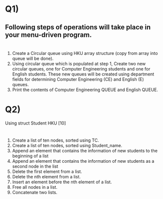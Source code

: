 # Q1)
## Following steps of operations will take place in your menu-driven program.
#
1. Create a Circular queue using HKU array structure (copy from
array into queue will be done).
2. Using circular queue which is populated at step 1, Create two new circular
queues, one for Computer Engineering students and one for English students.
These new queues will be created using department fields for determining
Computer Engineering (CE) and English (E) queues.
3. Print the contents of Computer Engineering QUEUE and English
QUEUE.

# Q2) 
Using struct Student HKU [10]
#
1. Create a list of ten nodes, sorted using TC.
2. Create a list of ten nodes, sorted using Student_name.
3. Append an element that contains the information of new students to
the beginning of a list
4. Append an element that contains the information of new students as
a second node in the list
5. Delete the first element from a list.
6. Delete the nth element from a list.
7. Insert an element before the nth element of a list.
8. Free all nodes in a list.
9. Concatenate two lists.
